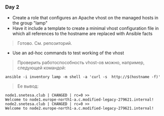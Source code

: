 ### Day 2

- Create a role that configures an Apache vhost on the managed hosts in the group "lamp"
- Have it include a template to create a minimal vhost configuration file in which all references to the hostname are replaced with Ansible facts
>  Готово. См. репозиторий.

- Use an ad-hoc commands to test working of the vhost
> Проверить работоспособность vhost-ов можно, например, следующей командой:
```
ansible -i inventory lamp -m shell -a 'curl -s  http://$(hostname -f)'
```
> Ее вывод:
```
node1.snetesa.club | CHANGED | rc=0 >>
Welcome to node1.europe-north1-a.c.modified-legacy-279621.internal!
node2.snetesa.club | CHANGED | rc=0 >>
Welcome to node2.europe-north1-a.c.modified-legacy-279621.internal!
```
